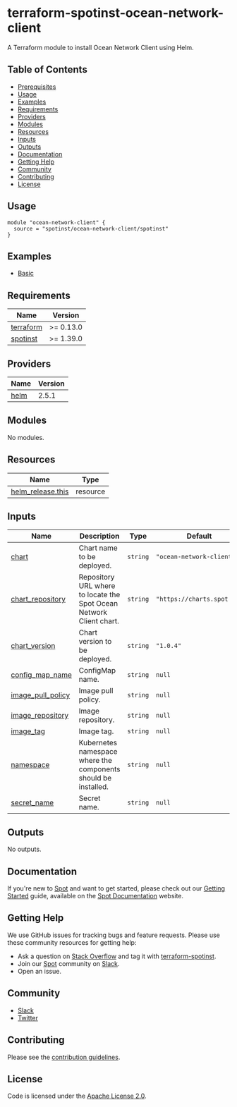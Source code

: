 # terraform-spotinst-ocean-network-client
A Terraform module to install Ocean Network Client using Helm.

## Table of Contents

- [Prerequisites](#prerequisites)
- [Usage](#usage)
- [Examples](#examples)
- [Requirements](#requirements)
- [Providers](#providers)
- [Modules](#modules)
- [Resources](#resources)
- [Inputs](#inputs)
- [Outputs](#outputs)
- [Documentation](#documentation)
- [Getting Help](#getting-help)
- [Community](#community)
- [Contributing](#contributing)
- [License](#license)

## Usage

```hcl
module "ocean-network-client" {
  source = "spotinst/ocean-network-client/spotinst"
}
```

## Examples

- [Basic](examples/basic)

<!-- BEGINNING OF PRE-COMMIT-TERRAFORM DOCS HOOK -->
## Requirements

| Name | Version |
|------|---------|
| <a name="requirement_terraform"></a> [terraform](#requirement\_terraform) | >= 0.13.0 |
| <a name="requirement_spotinst"></a> [spotinst](#requirement\_spotinst) | >= 1.39.0 |

## Providers

| Name | Version |
|------|---------|
| <a name="provider_helm"></a> [helm](#provider\_helm) | 2.5.1 |

## Modules

No modules.

## Resources

| Name | Type |
|------|------|
| [helm_release.this](https://registry.terraform.io/providers/hashicorp/helm/latest/docs/resources/release) | resource |

## Inputs

| Name | Description | Type | Default | Required |
|------|-------------|------|---------|:--------:|
| <a name="input_chart"></a> [chart](#input\_chart) | Chart name to be deployed. | `string` | `"ocean-network-client"` | no |
| <a name="input_chart_repository"></a> [chart\_repository](#input\_chart\_repository) | Repository URL where to locate the Spot Ocean Network Client chart. | `string` | `"https://charts.spot.io"` | no |
| <a name="input_chart_version"></a> [chart\_version](#input\_chart\_version) | Chart version to be deployed. | `string` | `"1.0.4"` | no |
| <a name="input_config_map_name"></a> [config\_map\_name](#input\_config\_map\_name) | ConfigMap name. | `string` | `null` | no |
| <a name="input_image_pull_policy"></a> [image\_pull\_policy](#input\_image\_pull\_policy) | Image pull policy. | `string` | `null` | no |
| <a name="input_image_repository"></a> [image\_repository](#input\_image\_repository) | Image repository. | `string` | `null` | no |
| <a name="input_image_tag"></a> [image\_tag](#input\_image\_tag) | Image tag. | `string` | `null` | no |
| <a name="input_namespace"></a> [namespace](#input\_namespace) | Kubernetes namespace where the components should be installed. | `string` | `null` | no |
| <a name="input_secret_name"></a> [secret\_name](#input\_secret\_name) | Secret name. | `string` | `null` | no |

## Outputs

No outputs.
<!-- END OF PRE-COMMIT-TERRAFORM DOCS HOOK -->

## Documentation

If you're new to [Spot](https://spot.io/) and want to get started, please check out our [Getting Started](https://docs.spot.io/connect-your-cloud-provider/) guide, available on the [Spot Documentation](https://docs.spot.io/) website.

## Getting Help

We use GitHub issues for tracking bugs and feature requests. Please use these community resources for getting help:

- Ask a question on [Stack Overflow](https://stackoverflow.com/) and tag it with [terraform-spotinst](https://stackoverflow.com/questions/tagged/terraform-spotinst/).
- Join our [Spot](https://spot.io/) community on [Slack](http://slack.spot.io/).
- Open an issue.

## Community

- [Slack](http://slack.spot.io/)
- [Twitter](https://twitter.com/spot_hq/)

## Contributing

Please see the [contribution guidelines](.github/CONTRIBUTING.md).

## License

Code is licensed under the [Apache License 2.0](LICENSE).
